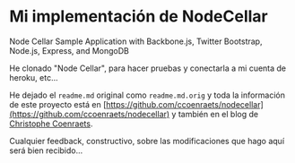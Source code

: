 # Mi implementación de NodeCellar

Node Cellar Sample Application with Backbone.js, Twitter Bootstrap, Node.js, Express, and MongoDB

He clonado "Node Cellar", para hacer pruebas y conectarla a mi cuenta de heroku, etc...

He dejado el `readme.md` original como `readme.md.orig` y toda la información de este proyecto está en [https://github.com/ccoenraets/nodecellar](https://github.com/ccoenraets/nodecellar) y también en el blog de [Christophe Coenraets](http://coenraets.org/blog/2012/10/nodecellar-sample-application-with-backbone-js-twitter-bootstrap-node-js-express-and-mongodb/).

Cualquier feedback, constructivo, sobre las modificaciones que hago aquí será bien recibido...